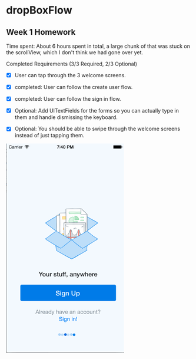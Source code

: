 dropBoxFlow
===========

Week 1 Homework
-

Time spent: About 6 hours spent in total, a large chunk of that was stuck on the scrollView, which I don't think we had gone over yet.

Completed Requirements (3/3 Required, 2/3 Optional)

* [x] User can tap through the 3 welcome screens.
  
* [x] completed: User can follow the create user flow.
  
* [x] completed: User can follow the sign in flow.
  
* [x] Optional:  Add UITextFields for the forms so you can actually type in them and handle dismissing the keyboard.

* [x] Optional: You should be able to swipe through the welcome screens instead of just tapping them.
  
![alt tag](dropboxgif.gif)
